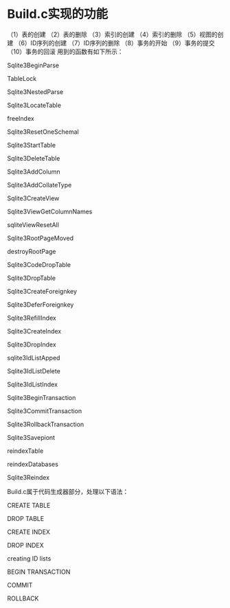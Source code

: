 #  Build.c实现的功能
（1）表的创建
（2）表的删除
（3）索引的创建
（4）索引的删除
（5）视图的创建
（6）ID序列的创建
（7）ID序列的删除
（8）事务的开始
（9）事务的提交
（10）事务的回滚
用到的函数有如下所示：

Sqlite3BeginParse

TableLock

Sqlite3NestedParse

Sqlite3LocateTable

freeIndex

Sqlite3ResetOneSchemal

Sqlite3StartTable

Sqlite3DeleteTable

Sqlite3AddColumn

Sqlite3AddCollateType

Sqlite3CreateView

Sqlite3ViewGetColumnNames

sqliteViewResetAll

Sqlite3RootPageMoved

destroyRootPage

Sqlite3CodeDropTable

Sqlite3DropTable

Sqlite3CreateForeignkey

Sqlite3DeferForeignkey

Sqlite3RefillIndex

Sqlite3CreateIndex

Sqlite3DropIndex

sqlite3IdListApped

Sqlite3IdListDelete

Sqlite3IdListIndex

Sqlite3BeginTransaction

Sqlite3CommitTransaction

Sqlite3RollbackTransaction

Sqlite3Savepiont

reindexTable

reindexDatabases

Sqlite3Reindex

Build.c属于代码生成器部分，处理以下语法：

CREATE TABLE

DROP TABLE

CREATE INDEX

DROP INDEX

creating ID lists

BEGIN TRANSACTION

COMMIT

ROLLBACK
